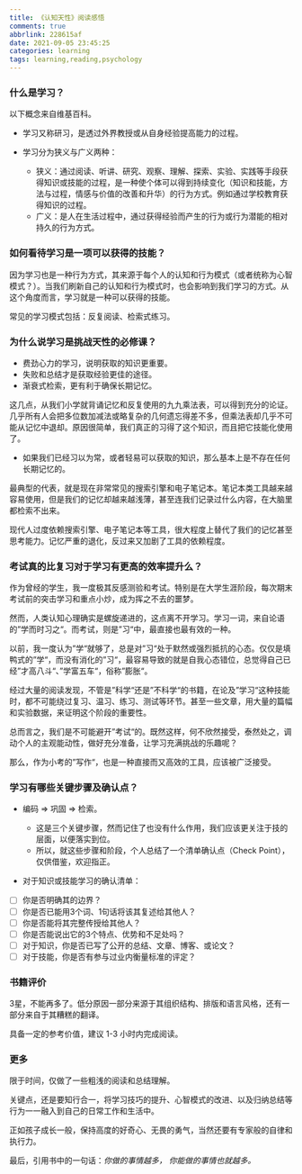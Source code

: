 ```yaml
---
title: 《认知天性》阅读感悟
comments: true
abbrlink: 228615af
date: 2021-09-05 23:45:25
categories: learning
tags: learning,reading,psychology
---
```


### 什么是学习？

以下概念来自维基百科。

* 学习又称研习，是透过外界教授或从自身经验提高能力的过程。

* 学习分为狭义与广义两种：
    * 狭义：通过阅读、听讲、研究、观察、理解、探索、实验、实践等手段获得知识或技能的过程，是一种使个体可以得到持续变化（知识和技能，方法与过程，情感与价值的改善和升华）的行为方式。例如通过学校教育获得知识的过程。
    * 广义：是人在生活过程中，通过获得经验而产生的行为或行为潜能的相对持久的行为方式。

### 如何看待学习是一项可以获得的技能？

因为学习也是一种行为方式，其来源于每个人的认知和行为模式（或者统称为心智模式？）。当我们刷新自己的认知和行为模式时，也会影响到我们学习的方式。从这个角度而言，学习就是一种可以获得的技能。

常见的学习模式包括：反复阅读、检索式练习。

### 为什么说学习是挑战天性的必修课？

* 费劲心力的学习，说明获取的知识更重要。
* 失败和总结才是获取经验更佳的途径。
* 渐衰式检索，更有利于确保长期记忆。

这几点，从我们小学就背诵记忆和反复使用的九九乘法表，可以得到充分的论证。几乎所有人会把多位数加减法或略复杂的几何遗忘得差不多，但乘法表却几乎不可能从记忆中退却。原因很简单，我们真正的习得了这个知识，而且把它技能化使用了。

* 如果我们已经习以为常，或者轻易可以获取的知识，那么基本上是不存在任何长期记忆的。

最典型的代表，就是现在非常常见的搜索引擎和电子笔记本。笔记本类工具越来越容易使用，但是我们的记忆却越来越浅薄，甚至连我们记录过什么内容，在大脑里都检索不出来。

现代人过度依赖搜索引擎、电子笔记本等工具，很大程度上替代了我们的记忆甚至思考能力。记忆严重的退化，反过来又加剧了工具的依赖程度。

### 考试真的比复习对于学习有更高的效率提升么？

作为曾经的学生，我一度极其反感测验和考试。特别是在大学生涯阶段，每次期末考试前的突击学习和重点小炒，成为挥之不去的噩梦。

然而，人类认知心理确实是螺旋递进的，这点离不开学习。学习一词，来自论语的”学而时习之“。而考试，则是”习“中，最直接也最有效的一种。

以前，我一度认为”学“就够了，总是对”习“处于默然或强烈抵抗的心态。仅仅是填鸭式的”学“，而没有消化的”习“，最容易导致的就是自我心态错位，总觉得自己已经”才高八斗“、”学富五车“，俗称”膨胀“。

经过大量的阅读发现，不管是”科学“还是”不科学“的书籍，在论及”学习“这种技能时，都不可能绕过复习、温习、练习、测试等环节。甚至一些文章，用大量的篇幅和实验数据，来证明这个阶段的重要性。

总而言之，我们是不可能避开”考试“的。既然这样，何不欣然接受，泰然处之，调动个人的主观能动性，做好充分准备，让学习充满挑战的乐趣呢？

那么，作为小考的”写作“，也是一种直接而又高效的工具，应该被广泛接受。

### 学习有哪些关键步骤及确认点？

* 编码 => 巩固 => 检索。

    * 这是三个关键步骤，然而记住了也没有什么作用，我们应该更关注于技的层面，以便落实到位。
    * 所以，就这些步骤和阶段，个人总结了一个清单确认点（Check Point），仅供借鉴，欢迎指正。
* 对于知识或技能学习的确认清单：
* [ ] 你是否明确其的边界？
* [ ] 你是否已能用3个词、1句话将该其复述给其他人？
* [ ] 你是否能将其完整传授给其他人？
* [ ] 你是否能说出它的3个特点、优势和不足处吗？
* [ ] 对于知识，你是否已写了公开的总结、文章、博客、或论文？
* [ ] 对于技能，你是否有参与过业内衡量标准的评定？

### 书籍评价

3星，不能再多了。低分原因一部分来源于其组织结构、排版和语言风格，还有一部分来自于其糟糕的翻译。

具备一定的参考价值，建议 1-3 小时内完成阅读。

### 更多

限于时间，仅做了一些粗浅的阅读和总结理解。

关键点，还是要知行合一，将学习技巧的提升、心智模式的改进、以及归纳总结等行为一一融入到自己的日常工作和生活中。

正如孩子成长一般，保持高度的好奇心、无畏的勇气，当然还要有专家般的自律和执行力。

最后，引用书中的一句话：*你做的事情越多， 你能做的事情也就越多。*